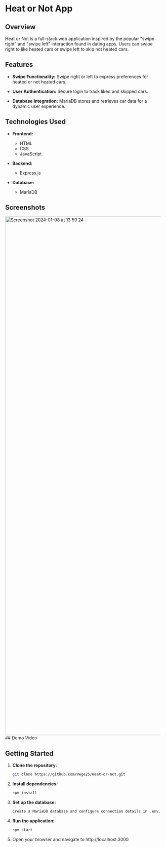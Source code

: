 # Heat or Not App

## Overview

Heat or Not is a full-stack web application inspired by the popular "swipe right" and "swipe left" interaction found in dating apps. 
Users can swipe right to like heated cars or swipe left to skip not heated cars.

## Features

- **Swipe Functionality:** Swipe right or left to express preferences for heated or not heated cars.
  
- **User Authentication:** Secure login to track liked and skipped cars.

- **Database Integration:** MariaDB stores and retrieves car data for a dynamic user experience.

## Technologies Used

- **Frontend:**
  - HTML
  - CSS
  - JavaScript

- **Backend:**
  - Express.js

- **Database:**
  - MariaDB

## Screenshots
<img width="1680" alt="Screenshot 2024-01-08 at 13 59 24" src="https://github.com/Vege25/Heat-or-not/assets/64736229/58aaa12f-7dd0-4872-824e-236170051efb">
## Demo Video


## Getting Started

1. **Clone the repository:**
   ```bash
   git clone https://github.com/Vege25/Heat-or-not.git
2. **Install dependencies:**
   ```bash
   npm install
3. **Set up the database:**
   ```bash
   Create a MariaDB database and configure connection details in .env.
4. **Run the application:**
   ```bash
   npm start
5. Open your browser and navigate to http://localhost:3000
